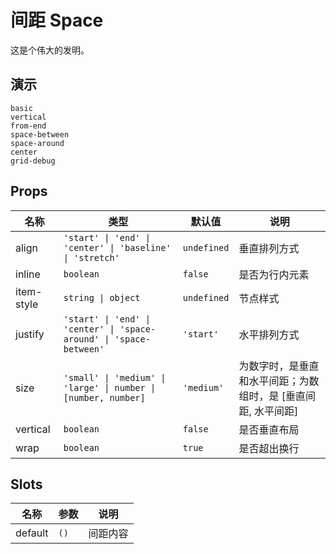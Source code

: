 # 间距 Space

这是个伟大的发明。

## 演示

```demo
basic
vertical
from-end
space-between
space-around
center
grid-debug
```

## Props

| 名称 | 类型 | 默认值 | 说明 |
| --- | --- | --- | --- |
| align | `'start' \| 'end' \| 'center' \| 'baseline' \| 'stretch'` | `undefined` | 垂直排列方式 |
| inline | `boolean` | `false` | 是否为行内元素 |
| item-style | `string \| object` | `undefined` | 节点样式 |
| justify | `'start' \| 'end' \| 'center' \| 'space-around' \| 'space-between'` | `'start'` | 水平排列方式 |
| size | `'small' \| 'medium' \| 'large' \| number \| [number, number]` | `'medium'` | 为数字时，是垂直和水平间距；为数组时，是 [垂直间距, 水平间距] |
| vertical | `boolean` | `false` | 是否垂直布局 |
| wrap | `boolean` | `true` | 是否超出换行 |

## Slots

| 名称    | 参数 | 说明     |
| ------- | ---- | -------- |
| default | `()` | 间距内容 |
